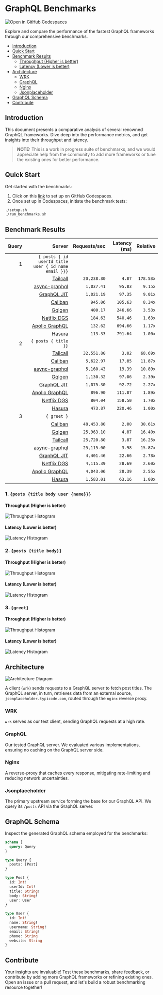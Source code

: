 # GraphQL Benchmarks <!-- omit from toc -->

[![Open in GitHub Codespaces](https://github.com/codespaces/badge.svg)](https://codespaces.new/tailcallhq/graphql-benchmarks)

Explore and compare the performance of the fastest GraphQL frameworks through our comprehensive benchmarks.

- [Introduction](#introduction)
- [Quick Start](#quick-start)
- [Benchmark Results](#benchmark-results)
  - [Throughput (Higher is better)](#throughput-higher-is-better)
  - [Latency (Lower is better)](#latency-lower-is-better)
- [Architecture](#architecture)
  - [WRK](#wrk)
  - [GraphQL](#graphql)
  - [Nginx](#nginx)
  - [Jsonplaceholder](#jsonplaceholder)
- [GraphQL Schema](#graphql-schema)
- [Contribute](#contribute)

[Tailcall]: https://github.com/tailcallhq/tailcall
[Gqlgen]: https://github.com/99designs/gqlgen
[Apollo GraphQL]: https://github.com/apollographql/apollo-server
[Netflix DGS]: https://github.com/netflix/dgs-framework
[Caliban]: https://github.com/ghostdogpr/caliban
[async-graphql]: https://github.com/async-graphql/async-graphql
[Hasura]: https://github.com/hasura/graphql-engine
[GraphQL JIT]: https://github.com/zalando-incubator/graphql-jit

## Introduction

This document presents a comparative analysis of several renowned GraphQL frameworks. Dive deep into the performance metrics, and get insights into their throughput and latency.

> **NOTE:** This is a work in progress suite of benchmarks, and we would appreciate help from the community to add more frameworks or tune the existing ones for better performance.

## Quick Start

Get started with the benchmarks:

1. Click on this [link](https://codespaces.new/tailcallhq/graphql-benchmarks) to set up on GitHub Codespaces.
2. Once set up in Codespaces, initiate the benchmark tests:

```bash
./setup.sh
./run_benchmarks.sh
```

## Benchmark Results

<!-- PERFORMANCE_RESULTS_START -->

| Query | Server | Requests/sec | Latency (ms) | Relative |
|-------:|--------:|--------------:|--------------:|---------:|
| 1 | `{ posts { id userId title user { id name email }}}` |
|| [Tailcall] | `20,238.80` | `4.87` | `178.58x` |
|| [async-graphql] | `1,037.41` | `95.83` | `9.15x` |
|| [GraphQL JIT] | `1,021.19` | `97.35` | `9.01x` |
|| [Caliban] | `945.06` | `105.63` | `8.34x` |
|| [Gqlgen] | `400.17` | `246.66` | `3.53x` |
|| [Netflix DGS] | `184.63` | `540.46` | `1.63x` |
|| [Apollo GraphQL] | `132.62` | `694.66` | `1.17x` |
|| [Hasura] | `113.33` | `791.64` | `1.00x` |
| 2 | `{ posts { title }}` |
|| [Tailcall] | `32,551.80` | `3.02` | `68.69x` |
|| [Caliban] | `5,622.97` | `17.85` | `11.87x` |
|| [async-graphql] | `5,160.43` | `19.39` | `10.89x` |
|| [Gqlgen] | `1,130.32` | `97.06` | `2.39x` |
|| [GraphQL JIT] | `1,075.30` | `92.72` | `2.27x` |
|| [Apollo GraphQL] | `896.90` | `111.87` | `1.89x` |
|| [Netflix DGS] | `804.04` | `158.50` | `1.70x` |
|| [Hasura] | `473.87` | `220.46` | `1.00x` |
| 3 | `{ greet }` |
|| [Caliban] | `48,453.80` | `2.00` | `30.61x` |
|| [Gqlgen] | `25,963.10` | `4.87` | `16.40x` |
|| [Tailcall] | `25,720.80` | `3.87` | `16.25x` |
|| [async-graphql] | `25,115.00` | `3.98` | `15.87x` |
|| [GraphQL JIT] | `4,401.46` | `22.66` | `2.78x` |
|| [Netflix DGS] | `4,115.39` | `28.69` | `2.60x` |
|| [Apollo GraphQL] | `4,043.06` | `28.39` | `2.55x` |
|| [Hasura] | `1,583.01` | `63.16` | `1.00x` |

<!-- PERFORMANCE_RESULTS_END -->



### 1. `{posts {title body user {name}}}`
#### Throughput (Higher is better)

![Throughput Histogram](assets/req_sec_histogram1.png)

#### Latency (Lower is better)

![Latency Histogram](assets/latency_histogram1.png)

### 2. `{posts {title body}}`
#### Throughput (Higher is better)

![Throughput Histogram](assets/req_sec_histogram2.png)

#### Latency (Lower is better)

![Latency Histogram](assets/latency_histogram2.png)

### 3. `{greet}`
#### Throughput (Higher is better)

![Throughput Histogram](assets/req_sec_histogram3.png)

#### Latency (Lower is better)

![Latency Histogram](assets/latency_histogram3.png)

## Architecture

![Architecture Diagram](assets/architecture.png)

A client (`wrk`) sends requests to a GraphQL server to fetch post titles. The GraphQL server, in turn, retrieves data from an external source, `jsonplaceholder.typicode.com`, routed through the `nginx` reverse proxy.

### WRK

`wrk` serves as our test client, sending GraphQL requests at a high rate.

### GraphQL

Our tested GraphQL server. We evaluated various implementations, ensuring no caching on the GraphQL server side.

### Nginx

A reverse-proxy that caches every response, mitigating rate-limiting and reducing network uncertainties.

### Jsonplaceholder

The primary upstream service forming the base for our GraphQL API. We query its `/posts` API via the GraphQL server.

## GraphQL Schema

Inspect the generated GraphQL schema employed for the benchmarks:

```graphql
schema {
  query: Query
}

type Query {
  posts: [Post]
}

type Post {
  id: Int!
  userId: Int!
  title: String!
  body: String!
  user: User
}

type User {
  id: Int!
  name: String!
  username: String!
  email: String!
  phone: String
  website: String
}
```

## Contribute

Your insights are invaluable! Test these benchmarks, share feedback, or contribute by adding more GraphQL frameworks or refining existing ones. Open an issue or a pull request, and let's build a robust benchmarking resource together!
